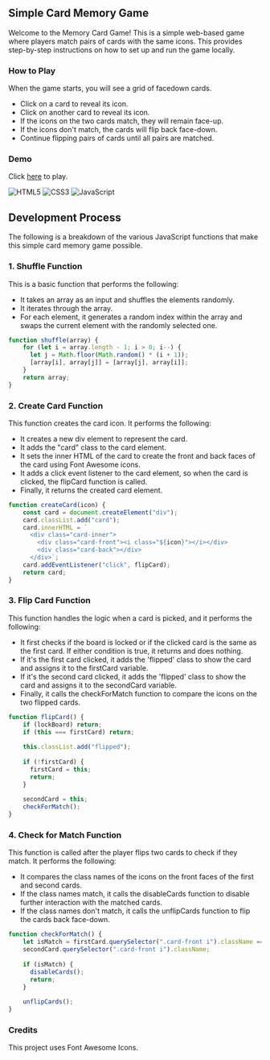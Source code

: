 ## Simple Card Memory Game

Welcome to the Memory Card Game! This is a simple web-based game where players 
match pairs of cards with the same icons. This provides step-by-step 
instructions on how to set up and run the game locally.

### How to Play

When the game starts, you will see a grid of facedown cards.
* Click on a card to reveal its icon.
* Click on another card to reveal its icon.
* If the icons on the two cards match, they will remain face-up.
* If the icons don't match, the cards will flip back face-down.
* Continue flipping pairs of cards until all pairs are matched.

### Demo

Click [here](https://olisanweze.github.io/card-memory-game/) to play.


![HTML5](https://img.shields.io/badge/html5-%23E34F26.svg?style=for-the-badge&logo=html5&logoColor=white)
![CSS3](https://img.shields.io/badge/css3-%231572B6.svg?style=for-the-badge&logo=css3&logoColor=white)
![JavaScript](https://img.shields.io/badge/javascript-%23323330.svg?style=for-the-badge&logo=javascript&logoColor=%23F7DF1E)

## Development Process

The following is a breakdown of the various JavaScript functions that make this 
simple card memory game possible.

### 1. Shuffle Function

This is a basic function that performs the following:
* It takes an array as an input and shuffles the elements randomly.
* It iterates through the array.
* For each element, it generates a random index within the array and swaps the 
  current element with the randomly selected one.

```javascript
function shuffle(array) {
    for (let i = array.length - 1; i > 0; i--) {
      let j = Math.floor(Math.random() * (i + 1));
      [array[i], array[j]] = [array[j], array[i]];
    }
    return array;
}
```

### 2. Create Card Function

This function creates the card icon. It performs the following:
* It creates a new div element to represent the card.
* It adds the "card" class to the card element.
* It sets the inner HTML of the card to create the front and back faces of the 
  card using Font Awesome icons.
* It adds a click event listener to the card element, so when the card is 
  clicked, the flipCard function is called.
* Finally, it returns the created card element.

```javascript
function createCard(icon) {
    const card = document.createElement("div");
    card.classList.add("card");
    card.innerHTML = `
      <div class="card-inner">
        <div class="card-front"><i class="${icon}"></i></div>
        <div class="card-back"></div>
      </div>`;
    card.addEventListener("click", flipCard);
    return card;
}
```

### 3. Flip Card Function

This function handles the logic when a card is picked, and it performs the 
following:
* It first checks if the board is locked or if the clicked card is the same as 
  the first card. If either condition is true, it returns and does nothing.
* If it's the first card clicked, it adds the 'flipped' class to show the card 
  and assigns it to the firstCard variable.
* If it's the second card clicked, it adds the 'flipped' class to show the card 
  and assigns it to the secondCard variable.
* Finally, it calls the checkForMatch function to compare the icons on the two 
  flipped cards.

```javascript
function flipCard() {
    if (lockBoard) return;
    if (this === firstCard) return;
  
    this.classList.add("flipped");
  
    if (!firstCard) {
      firstCard = this;
      return;
    }
  
    secondCard = this;
    checkForMatch();
}
```

### 4. Check for Match Function

This function is called after the player flips two cards to check if they 
match. It performs the following:
* It compares the class names of the icons on the front faces of the first and 
  second cards.
* If the class names match, it calls the disableCards function to disable 
  further interaction with the matched cards.
* If the class names don't match, it calls the unflipCards function to flip the 
  cards back face-down.

```javascript
function checkForMatch() {
    let isMatch = firstCard.querySelector(".card-front i").className === 
    secondCard.querySelector(".card-front i").className;
    
    if (isMatch) {
      disableCards();
      return;
    }
  
    unflipCards();
}
```

### Credits

This project uses Font Awesome Icons.

